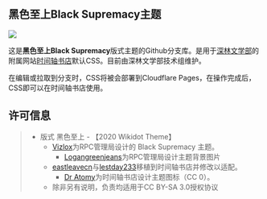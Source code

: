 ## 黑色至上Black Supremacy主题

[![](https://img.shields.io/badge/License-CC%20BY--SA%203.0-lightgrey.svg?style=flat-square)]([https://creativecommons.org/licenses/by-sa/3.0/deed.cn](https://creativecommons.org/licenses/by-sa/3.0/deed.zh))
  
这是**黑色至上Black Supremacy**版式主题的Github分支库。是用于[深林文学部](https://deep-forest-club.wikidot.com/)的附属网站[时间轴书店](https://timeline-bookstore.wikidot.com/)默认CSS。目前由深林文学部技术组维护。

在编辑或拉取到分支时，CSS将被会部署到Cloudflare Pages，在操作完成后，CSS即可以在时间轴书店使用。 


## 许可信息

> * 版式 黑色至上 - 【2020 Wikidot Theme】
>   * [Vizlox](http://www.wikidot.com/user:info/vizlox)为RPC管理局设计的 Black Supremacy 主题。
>     * [Logangreenjeans](http://www.wikidot.com/user:info/logangreenjeans)为RPC管理局设计主题背景图片
>   * [eastleavecn](http://www.wikidot.com/user:info/eastleavecn)与[lestday233](http://www.wikidot.com/user:info/lestday233)移植到时间轴书店并修改以适配。
>     *  [Dr Atomy](http://www.wikidot.com/user:info/dr-atomy)为时间轴书店设计主题图标（CC 0）。
>   * 除非另有说明，负责均适用于CC BY-SA 3.0授权协议
